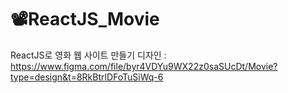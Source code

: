 # 📽️ReactJS_Movie
ReactJS로 영화 웹 사이트 만들기
디자인 : https://www.figma.com/file/byr4VDYu9WX22z0saSUcDt/Movie?type=design&t=8RkBtrlDFoTuSiWq-6
